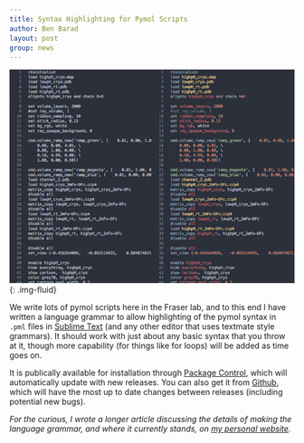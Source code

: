 ```yaml
---
title: Syntax Highlighting for Pymol Scripts
author: Ben Barad
layout: post
group: news
---
```



![Screenshots of pymol script before and after syntax highlighting](/static/img/news/Combined_screenshots.png "Before &after pymol syntax highliging"){: .img-fluid}

We write lots of pymol scripts here in the Fraser lab, and to this end I have written a language grammar to allow highlighting of the pymol syntax in `.pml` files in [Sublime Text](https://www.sublimetext.com/) (and any other editor that uses textmate style grammars). It should work with just about any basic syntax that you throw at it, though more capability (for things like for loops) will be added as time goes on.

It is publically available for installation through [Package Control](https://sublime.wbond.net/packages/Pymol%20Language), which will automatically update with new releases. You can also get it from [Github](https://github.com/bbarad/pymol_syntax), which will have the most up to date changes between releases (including potential new bugs).

_For the curious, I wrote a longer article discussing the details of making the language grammar, and where it currently stands, on [my personal website](http://benjaminbarad.com/2014/08/26/Pymol-highlighting/)._
